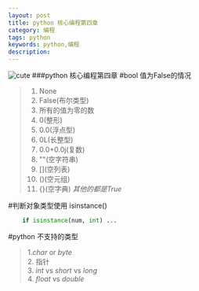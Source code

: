 ```yaml
---
layout: post
title: python 核心编程第四章
category: 编程
tags: python
keywords: python,编程
description: 
---
```

![cute](http://funnzoo.com/gallery/acc8fbd57f34a8c6c86e150767d06e3c)
###python 核心编程第四章
#bool 值为False的情况
>1. None
>2. False(布尔类型)
>3. 所有的值为零的数
>4. 0(整形)
>5. 0.0(浮点型)
>6. 0L(长整型)
>7. 0.0+0.0j(复数)
>8. ""(空字符串)
>9. \[\]\(空列表\)
>10. ()(空元组)
>11. {}(空字典)
*其他的都是True*

#判断对象类型使用 isinstance()
```python
    if isinstance(num, int) ...
```

#python 不支持的类型
>1.*char* or *byte* </br>
>2. 指针 </br>
>3. *int* vs *short* vs *long* </br>
>4. *float* vs *double*</br>